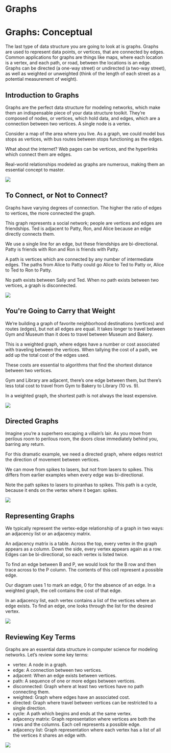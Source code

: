 # Graphs
# Graphs: Conceptual

The last type of data structure you are going to look at is graphs. Graphs are used to represent data points, or vertices, that are connected by edges. Common applications for graphs are things like maps, where each location is a vertex, and each path, or road, between the locations is an edge. Graphs can be directed (a one-way street) or undirected (a two-way street), as well as weighted or unweighted (think of the length of each street as a potential measurement of weight).

## Introduction to Graphs
Graphs are the perfect data structure for modeling networks, which make them an indispensable piece of your data structure toolkit. They’re composed of nodes, or vertices, which hold data, and edges, which are a connection between two vertices. A single node is a vertex.

Consider a map of the area where you live. As a graph, we could model bus stops as vertices, with bus routes between stops functioning as the edges.

What about the internet? Web pages can be vertices, and the hyperlinks which connect them are edges.

Real-world relationships modeled as graphs are numerous, making them an essential concept to master.

![](./img/route_map.svg)

## To Connect, or Not to Connect?
Graphs have varying degrees of connection. The higher the ratio of edges to vertices, the more connected the graph.

This graph represents a social network; people are vertices and edges are friendships. Ted is adjacent to Patty, Ron, and Alice because an edge directly connects them.

We use a single line for an edge, but these friendships are bi-directional. Patty is friends with Ron and Ron is friends with Patty.

A path is vertices which are connected by any number of intermediate edges. The paths from Alice to Patty could go Alice to Ted to Patty or, Alice to Ted to Ron to Patty.

No path exists between Sally and Ted. When no path exists between two vertices, a graph is disconnected.

![](./img/disconnected_graph.svg)

## You're Going to Carry that Weight
We’re building a graph of favorite neighborhood destinations (vertices) and routes (edges), but not all edges are equal. It takes longer to travel between Gym and Museum than it does to travel between Museum and Bakery.

This is a weighted graph, where edges have a number or cost associated with traveling between the vertices. When tallying the cost of a path, we add up the total cost of the edges used.

These costs are essential to algorithms that find the shortest distance between two vertices.

Gym and Library are adjacent, there’s one edge between them, but there’s less total cost to travel from Gym to Bakery to Library (10 vs. 9).

In a weighted graph, the shortest path is not always the least expensive.

![](./img/weighted_graph.gif)

## Directed Graphs
Imagine you’re a superhero escaping a villain’s lair. As you move from perilous room to perilous room, the doors close immediately behind you, barring any return.

For this dramatic example, we need a directed graph, where edges restrict the direction of movement between vertices.

We can move from spikes to lasers, but not from lasers to spikes. This differs from earlier examples when every edge was bi-directional.

Note the path spikes to lasers to piranhas to spikes. This path is a cycle, because it ends on the vertex where it began: spikes.

![](./img/directed_graph.svg)

## Representing Graphs
We typically represent the vertex-edge relationship of a graph in two ways: an adjacency list or an adjacency matrix.

An adjacency matrix is a table. Across the top, every vertex in the graph appears as a column. Down the side, every vertex appears again as a row. Edges can be bi-directional, so each vertex is listed twice.

To find an edge between B and P, we would look for the B row and then trace across to the P column. The contents of this cell represent a possible edge.

Our diagram uses 1 to mark an edge, 0 for the absence of an edge. In a weighted graph, the cell contains the cost of that edge.

In an adjacency list, each vertex contains a list of the vertices where an edge exists. To find an edge, one looks through the list for the desired vertex.

![](./img/adjacency_matrix_2.gif)

## Reviewing Key Terms

Graphs are an essential data structure in computer science for modeling networks. Let’s review some key terms:
* vertex: A node in a graph.
* edge: A connection between two vertices.
* adjacent: When an edge exists between vertices.
* path: A sequence of one or more edges between vertices.
* disconnected: Graph where at least two vertices have no path connecting them.
* weighted: Graph where edges have an associated cost.
* directed: Graph where travel between vertices can be restricted to a single direction.
* cycle: A path which begins and ends at the same vertex.
* adjacency matrix: Graph representation where vertices are both the rows and the columns. Each cell represents a possible edge.
* adjacency list: Graph representation where each vertex has a list of all the vertices it shares an edge with.

![](./img/route_map_2.svg)
